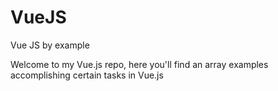 # VueJS
Vue JS by example

Welcome to my Vue.js repo, here you'll find an array examples accomplishing certain tasks in Vue.js
